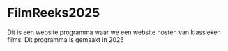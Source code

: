 # FilmReeks2025
Dit is een website programma waar we een website hosten van klassieken films. Dit programma is gemaakt in 2025
